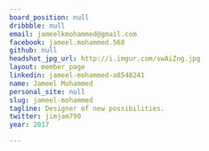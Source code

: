 ```yaml
---
board_position: null
dribbble: null
email: jameelkmohammed@gmail.com
facebook: jameel.mohammed.568
github: null
headshot_jpg_url: http://i.imgur.com/swAiZng.jpg
layout: member_page
linkedin: jameel-mohammed-a8548241
name: Jameel Mohammed
personal_site: null
slug: jameel-mohammed
tagline: Designer of new possibilities.
twitter: jimjam790
year: 2017

---
```

